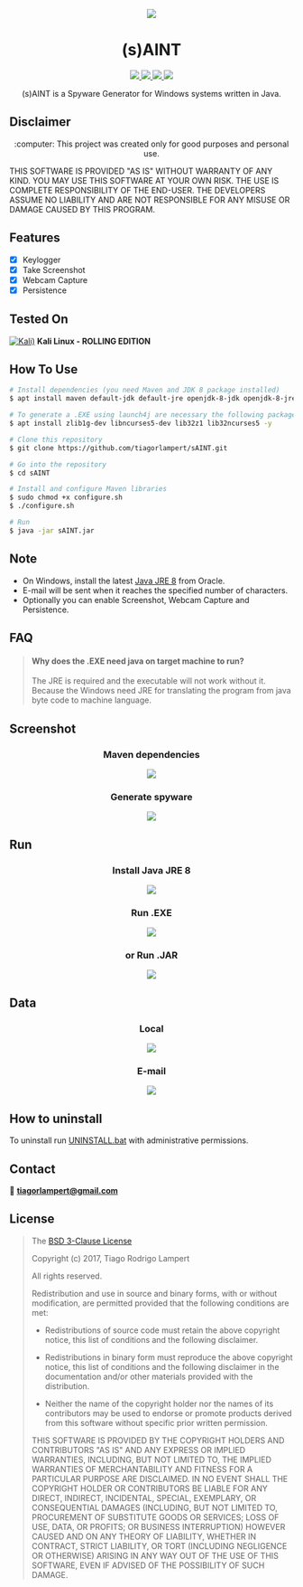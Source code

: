 <p align="center">
  <img src="https://raw.githubusercontent.com/tiagorlampert/sAINT/master/content/logo.png">
</p>

<h1 align="center">(s)AINT</h1>
<p align="center">
  <a href="https://www.java.com">
    <img src="https://img.shields.io/badge/Java-8-red.svg">
  </a>
  <a href="https://github.com/tiagorlampert/sAINT/blob/master/LICENSE">
    <img src="https://img.shields.io/badge/License-BSD%203-lightgrey.svg">
  </a>
  <a href="https://github.com/tiagorlampert/sAINT/tree/master/src_template/main/java/saint">
    <img src="https://img.shields.io/badge/Release-1.0-blue.svg">
  </a>
    <a href="https://opensource.org/licenses/BSD-3-Clause">
    <img src="https://img.shields.io/badge/Open%20Source-%E2%9D%A4-brightgreen.svg">
  </a>
</p>

<p align="center">
  (s)AINT is a Spyware Generator for Windows systems written in Java.
</p>

## Disclaimer
<p align="center">
  :computer: This project was created only for good purposes and personal use.
</p>

THIS SOFTWARE IS PROVIDED "AS IS" WITHOUT WARRANTY OF ANY KIND. YOU MAY USE THIS SOFTWARE AT YOUR OWN RISK. THE USE IS COMPLETE RESPONSIBILITY OF THE END-USER. THE DEVELOPERS ASSUME NO LIABILITY AND ARE NOT RESPONSIBLE FOR ANY MISUSE OR DAMAGE CAUSED BY THIS PROGRAM.

## Features
- [x] Keylogger
- [x] Take Screenshot
- [x] Webcam Capture
- [x] Persistence

## Tested On
[![Kali)](https://www.google.com/s2/favicons?domain=https://www.kali.org/)](https://www.kali.org) **Kali Linux - ROLLING EDITION**

## How To Use
```bash
# Install dependencies (you need Maven and JDK 8 package installed)
$ apt install maven default-jdk default-jre openjdk-8-jdk openjdk-8-jre -y

# To generate a .EXE using launch4j are necessary the following packages
$ apt install zlib1g-dev libncurses5-dev lib32z1 lib32ncurses5 -y

# Clone this repository
$ git clone https://github.com/tiagorlampert/sAINT.git

# Go into the repository
$ cd sAINT

# Install and configure Maven libraries
$ sudo chmod +x configure.sh
$ ./configure.sh

# Run
$ java -jar sAINT.jar
```
## Note
* On Windows, install the latest <a href="https://www.java.com/en/download/">Java JRE 8</a> from Oracle.
* E-mail will be sent when it reaches the specified number of characters.
* Optionally you can enable Screenshot, Webcam Capture and Persistence.

## FAQ
> #### Why does the .EXE need java on target machine to run?
> The JRE is required and the executable will not work without it. Because the Windows need JRE for translating the program from java byte code to machine language.

## Screenshot
  <h3 align="center"> Maven dependencies</h3>
  
  <p align="center"> <img src="https://github.com/tiagorlampert/sAINT/blob/master/content/1.gif"> </p>
  
  <h3 align="center"> Generate spyware</h3>
  
  <p align="center"> <img src="https://github.com/tiagorlampert/sAINT/blob/master/content/2.gif"> </p>

## Run
<h3 align="center">Install Java JRE 8</h3>

<p align="center">
  <img src="https://github.com/tiagorlampert/sAINT/blob/master/content/jre.gif">
</p>

<h3 align="center">Run .EXE</h3>

<p align="center">
  <img src="https://github.com/tiagorlampert/sAINT/blob/master/content/3.gif">
</p>

<h3 align="center">or Run .JAR</h3>

<p align="center">
  <img src="https://github.com/tiagorlampert/sAINT/blob/master/content/4.gif">
</p>


## Data
<h3 align="center">Local</h3>

<p align="center">
  <img src="https://github.com/tiagorlampert/sAINT/blob/master/content/5.gif">
</p>


<h3 align="center"> E-mail</h3>

<p align="center">
  <img src="https://github.com/tiagorlampert/sAINT/blob/master/content/6.gif">
</p>

## How to uninstall
To uninstall run <a href="https://github.com/tiagorlampert/sAINT/blob/master/content/UNINSTALL.bat">UNINSTALL.bat</a> with administrative permissions.

## Contact
:email: **tiagorlampert@gmail.com**

## License

>The [BSD 3-Clause License](https://opensource.org/licenses/BSD-3-Clause)
>
>Copyright (c) 2017, Tiago Rodrigo Lampert
>
>All rights reserved.
>
>Redistribution and use in source and binary forms, with or without modification, are permitted provided that the following conditions are met:
>
>* Redistributions of source code must retain the above copyright notice, this
  list of conditions and the following disclaimer.
>
>* Redistributions in binary form must reproduce the above copyright notice,
  this list of conditions and the following disclaimer in the documentation
and/or other materials provided with the distribution.
>
>* Neither the name of the copyright holder nor the names of its
  contributors may be used to endorse or promote products derived from
this software without specific prior written permission.
>
>THIS SOFTWARE IS PROVIDED BY THE COPYRIGHT HOLDERS AND CONTRIBUTORS "AS IS"
AND ANY EXPRESS OR IMPLIED WARRANTIES, INCLUDING, BUT NOT LIMITED TO, THE
IMPLIED WARRANTIES OF MERCHANTABILITY AND FITNESS FOR A PARTICULAR PURPOSE ARE
DISCLAIMED. IN NO EVENT SHALL THE COPYRIGHT HOLDER OR CONTRIBUTORS BE LIABLE
FOR ANY DIRECT, INDIRECT, INCIDENTAL, SPECIAL, EXEMPLARY, OR CONSEQUENTIAL
DAMAGES (INCLUDING, BUT NOT LIMITED TO, PROCUREMENT OF SUBSTITUTE GOODS OR
SERVICES; LOSS OF USE, DATA, OR PROFITS; OR BUSINESS INTERRUPTION) HOWEVER
CAUSED AND ON ANY THEORY OF LIABILITY, WHETHER IN CONTRACT, STRICT LIABILITY,
OR TORT (INCLUDING NEGLIGENCE OR OTHERWISE) ARISING IN ANY WAY OUT OF THE USE
OF THIS SOFTWARE, EVEN IF ADVISED OF THE POSSIBILITY OF SUCH DAMAGE.

